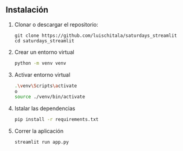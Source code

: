 ## Instalación
1. Clonar o descargar el repositorio:
    ```
    git clone https://github.com/luischitala/saturdays_streamlit
	cd saturdays_streamlit
    ```

2. Crear un entorno virtual
    ```bash
    python -m venv venv
    ```
3. Activar entorno virtual
    ```bash
	.\venv\Scripts\activate
	o
	source ./venv/bin/activate
    ```
4. Istalar las dependencias
    ```bash
	pip install -r requirements.txt
    ```
5. Correr la aplicación
    ```bash
    streamlit run app.py
    ```
